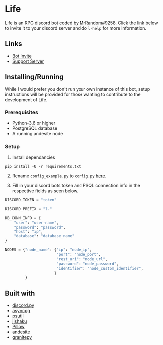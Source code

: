 # Life
Life is an RPG discord bot coded by MrRandom#9258. Click the link below to invite it to your discord server and do `l-help` for more information.

## Links
* [Bot invite](https://discordapp.com/oauth2/authorize?client_id=628284183579721747&scope=bot)
* [Support Server](https://discord.gg/8a2a486)

## Installing/Running
While I would prefer you don't run your own instance of this bot, setup instructions will be provided for those wanting to contribute to the development of Life.

### Prerequisites
* Python-3.6 or higher
* PostgreSQL database
* A running andesite node

### Setup
1. Install dependancies
```
pip install -U -r requirements.txt
```
2. Rename `config_example.py` to `config.py` [here](https://github.com/MyNameBeMrRandom/Life/tree/master/Life).

3. Fill in your discord bots token and PSQL connection info in the respective fields as seen below.
```python
DISCORD_TOKEN = "token"

DISCORD_PREFIX = "l-"

DB_CONN_INFO = {
    "user": "user-name",
    "password": "password",
    "host": "ip",
    "database": "database_name"
}

NODES = {"node_name": {"ip": "node_ip",
                       "port": "node_port",
                       "rest_uri": "node_url",
                       "password": "node_password",
                       "identifier": "node_custom_identifier",
                      }
         }

```

## Built with
* [discord.py](https://github.com/Rapptz/discord.py)
* [asyncpg](https://github.com/MagicStack/asyncpg)
* [psutil](https://github.com/giampaolo/psutil)
* [jishaku](https://github.com/Gorialis/jishaku)
* [Pillow](https://github.com/python-pillow/Pillow)
* [andesite](https://github.com/natanbc/andesite-node)
* [granitepy](https://pypi.org/project/granitepy/)
